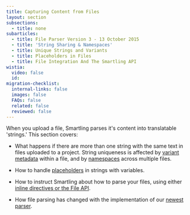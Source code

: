 ```yaml
---
title: Capturing Content from Files
layout: section
subsections:
  - title: none
subarticles:
  - title: File Parser Version 3 - 13 October 2015
  - title: 'String Sharing & Namespaces'
  - title: Unique Strings and Variants
  - title: Placeholders in Files
  - title: File Integration And The Smartling API
wistia:
  video: false
  id:
migration-checklist:
  internal-links: false
  images: false
  FAQs: false
  related: false
  reviewed: false
---
```


When you upload a file, Smartling parses it's content into translatable 'strings.' This section covers:

* What happens if there are more than one string with the same text in files uploaded to a project. String uniqueness is affected by [variant metadata](/knowledge-base/articles/unique-strings-and-variants/) within a file, and by [namespaces](/knowledge-base/articles/string-sharing-namespaces/) across multiple files.

* How to handle [placeholders](/knowledge-base/articles/exclude-dynamic-content-using-placeholder-code/) in strings with variables.

* How to instruct Smartling about how to parse your files, using either [inline directives or the File API](/knowledge-base/articles/file-integration-and-the-smartling-api/).

* How file parsing has changed with the implementation of our [newest parser](/knowledge-base/articles/file-parser-version-3-13-october-2015/).
